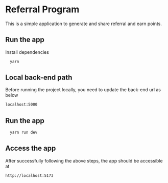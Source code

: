 # Referral Program

This is a simple application to generate and share referral and earn points.

## Run the app

Install dependencies

```bash
  yarn
```

## Local back-end path

Before running the project locally, you need to update the back-end url as below

```bash
localhost:5000
```

## Run the app

```bash
  yarn run dev
```

## Access the app

After successfully following the above steps, the app should be accessible at

```bash
http://localhost:5173
```
